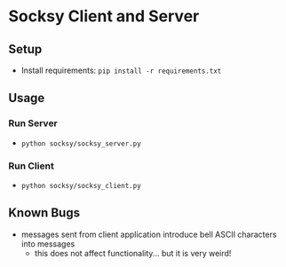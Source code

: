 # Socksy Client and Server


## Setup

- Install requirements: `pip install -r requirements.txt`

## Usage
### Run Server

- `python socksy/socksy_server.py`

### Run Client

- `python socksy/socksy_client.py`


## Known Bugs
- messages sent from client application introduce bell ASCII characters into messages
  - this does not affect functionality... but it is very weird!
